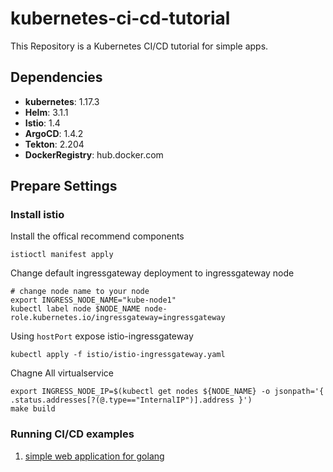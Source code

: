 # kubernetes-ci-cd-tutorial

This Repository is a Kubernetes CI/CD tutorial for simple apps.

## Dependencies

-  **kubernetes**: 1.17.3
-  **Helm**: 3.1.1
-  **Istio**: 1.4
-  **ArgoCD**: 1.4.2
-  **Tekton**: 2.204
-  **DockerRegistry**: hub.docker.com

## Prepare Settings

### Install istio

Install the offical recommend components

```
istioctl manifest apply
```

Change default ingressgateway deployment to ingressgateway node

```
# change node name to your node
export INGRESS_NODE_NAME="kube-node1"
kubectl label node $NODE_NAME node-role.kubernetes.io/ingressgateway=ingressgateway
```

Using `hostPort` expose istio-ingressgateway

```
kubectl apply -f istio/istio-ingressgateway.yaml
```

Chagne All virtualservice

```
export INGRESS_NODE_IP=$(kubectl get nodes ${NODE_NAME} -o jsonpath='{ .status.addresses[?(@.type=="InternalIP")].address }')
make build
```

### Running CI/CD examples

1. [simple web application for golang](GO.md)
